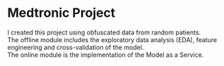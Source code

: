 # Medtronic Project

I created this project using obfuscated data from random patients.  
The offline module includes the exploratory data analysis (EDA), feature engineering and cross-validation of the model.  
The online module is the implementation of the Model as a Service.

